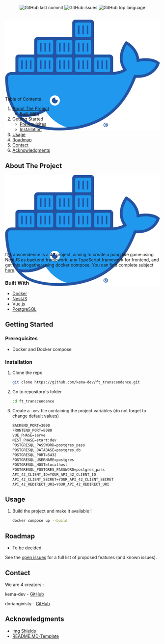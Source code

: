 <div id="top"></div>
<p align=center>
  <img alt="GitHub last commit" src="https://img.shields.io/github/last-commit/kema-dev/ft_transcendence">
  <img alt="GitHub issues" src="https://img.shields.io/github/issues/kema-dev/ft_transcendence">
  <img alt="GitHub top language" src="https://img.shields.io/github/languages/top/kema-dev/ft_transcendence">
</p>

<!-- PROJECT LOGO -->
<br />
<div align="center" style="height:200px; margin-bottom:10%">
  <a>
    <img src="docs/assets/docker_moby.png" alt="Docker logo">
  </a>
</div>

<!-- TABLE OF CONTENTS -->
<summary>Table of Contents</summary>
<ol>
<li>
	<a href="#about-the-project">About The Project</a>
	<ul>
	<li><a href="#built-with">Built With</a></li>
	</ul>
</li>
<li>
	<a href="#getting-started">Getting Started</a>
	<ul>
	<li><a href="#prerequisites">Prerequisites</a></li>
	<li><a href="#installation">Installation</a></li>
	</ul>
</li>
<li><a href="#usage">Usage</a></li>
<li><a href="#roadmap">Roadmap</a></li>
<li><a href="#contact">Contact</a></li>
<li><a href="#acknowledgments">Acknowledgments</a></li>
</ol>
</details>

<!-- ABOUT THE PROJECT -->
## About The Project

<div align="center" style="height:200px; margin-bottom:10%">
  <a>
    <img src="docs/assets/docker_moby.png" alt="Docker logo">
  </a>
</div>
<!-- TODO Put images from the project here -->

ft_transcendence is a 42 project, aiming to create a pong like game using NestJS as backend framework, any TypeScript framework for frontend, and get this altogether using docker compose. You can find complete subject <a href="docs/subject">here</a>.

### Built With

* <a href="https://www.docker.com/" target="_blank" title="Docker's website">Docker</a>
* <a href="https://nestjs.com/" target="_blank" title="NestJS's website">NestJS</a>
* <a href="https://vuejs.org/" target="_blank" title="Vue.js's website">Vue.js</a>
* <a href="https://www.postgresql.org/" target="_blank" title="postgreSQL's website">PostgreSQL</a>

<!-- GETTING STARTED -->
## Getting Started

### Prerequisites

* Docker and Docker compose

### Installation

1. Clone the repo

   ```sh
   git clone https://github.com/kema-dev/ft_transcendence.git
   ```

2. Go to repository's folder

   ```sh
   cd ft_transcendence
   ```

3. Create a `.env` file containing the project variables (do not forget to change default values)

   ```.env
   BACKEND_PORT=3000
   FRONTEND_PORT=8080
   VUE_PHASE=serve
   NEST_PHASE=start:dev
   POSTGRESQL_PASSWORD=postgres_pass
   POSTGRESQL_DATABASE=postgres_db
   POSTGRESQL_PORT=5432
   POSTGRESQL_USERNAME=postgres
   POSTGRESQL_HOST=localhost
   POSTGRESQL_POSTGRES_PASSWORD=postgres_pass
   API_42_CLIENT_ID=YOUR_API_42_CLIENT_ID
   API_42_CLIENT_SECRET=YOUR_API_42_CLIENT_SECRET
   API_42_REDIRECT_URI=YOUR_API_42_REDIRECT_URI
   ```

<!-- USAGE EXAMPLES -->
## Usage

1. Build the project and make it available !

   ```sh
   docker compose up --build
   ```

<!-- ROADMAP -->
## Roadmap

* To be decided

See the [open issues](https://github.com/kema-dev/ft_transcendence/issues) for a full list of proposed features (and known issues).

<!-- CONTACT -->
## Contact

We are 4 creators :

kema-dev - [GitHub](https://github.com/kema-dev)

dorianginisty - [GitHub](https://github.com/dorianginisty)

<!-- TODO Add Ocean and Thomas as creators -->

## Acknowledgments

* [Img Shields](https://shields.io)
* [README.MD-Template](https://github.com/othneildrew/Best-README-Template)
